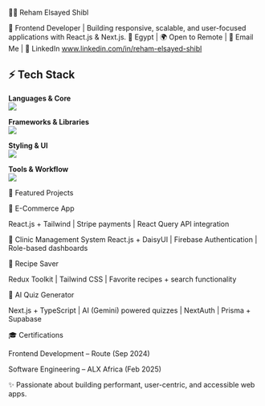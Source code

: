 👩‍💻 Reham Elsayed Shibl

🚀 Frontend Developer | Building responsive, scalable, and user-focused applications with React.js & Next.js.
📍 Egypt | 🌍 Open to Remote | 📧 Email Me
 | 💼 LinkedIn  www.linkedin.com/in/reham-elsayed-shibl

## ⚡ Tech Stack  

**Languages & Core**  
<img src="https://skillicons.dev/icons?i=typescript,javascript,html,css" />

**Frameworks & Libraries**  
<img src="https://skillicons.dev/icons?i=react,next" />

**Styling & UI**  
<img src="https://skillicons.dev/icons?i=tailwind,bootstrap" />

**Tools & Workflow**  
<img src="https://skillicons.dev/icons?i=git,github,vscode" />


📌 Featured Projects

🛒 E-Commerce App

React.js + Tailwind | Stripe payments | React Query API integration

🏥 Clinic Management System
React.js + DaisyUI | Firebase Authentication | Role-based dashboards

🍲 Recipe Saver

Redux Toolkit | Tailwind CSS | Favorite recipes + search functionality

🧠 AI Quiz Generator

Next.js + TypeScript | AI (Gemini) powered quizzes | NextAuth | Prisma + Supabase

🎓 Certifications

Frontend Development – Route (Sep 2024)

Software Engineering – ALX Africa (Feb 2025)

✨ Passionate about building performant, user-centric, and accessible web apps.
